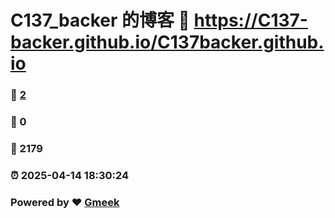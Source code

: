 # C137_backer 的博客 :link: https://C137-backer.github.io/C137backer.github.io 
### :page_facing_up: [2](https://C137-backer.github.io/C137backer.github.io/tag.html) 
### :speech_balloon: 0 
### :hibiscus: 2179 
### :alarm_clock: 2025-04-14 18:30:24 
### Powered by :heart: [Gmeek](https://github.com/Meekdai/Gmeek)
